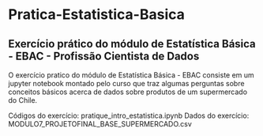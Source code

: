# Pratica-Estatistica-Basica
## Exercício prático do módulo de Estatística Básica - EBAC - Profissão Cientista de Dados

O exercício pratico do módulo de Estatística Básica - EBAC consiste em um jupyter notebook montado pelo curso que traz algumas perguntas sobre conceitos básicos acerca de dados sobre produtos de um supermercado do Chile.

Códigos do exercício: pratique_intro_estatistica.ipynb
Dados do exercício: MODULO7_PROJETOFINAL_BASE_SUPERMERCADO.csv
